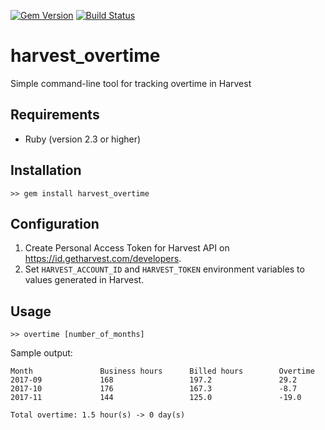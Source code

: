 [![Gem Version](https://badge.fury.io/rb/harvest_overtime.svg)](https://badge.fury.io/rb/harvest_overtime)
[![Build Status](https://travis-ci.org/mmateja/harvest_overtime.svg?branch=master)](https://travis-ci.org/mmateja/harvest_overtime)

# harvest_overtime

Simple command-line tool for tracking overtime in Harvest

## Requirements

* Ruby (version 2.3 or higher)

## Installation

`>> gem install harvest_overtime`

## Configuration

1. Create Personal Access Token for Harvest API on https://id.getharvest.com/developers.
2. Set `HARVEST_ACCOUNT_ID` and `HARVEST_TOKEN` environment variables to values generated in Harvest.

## Usage

`>> overtime [number_of_months]`

Sample output:

```
Month               Business hours      Billed hours        Overtime
2017-09             168                 197.2               29.2
2017-10             176                 167.3               -8.7
2017-11             144                 125.0               -19.0

Total overtime: 1.5 hour(s) -> 0 day(s)
```
